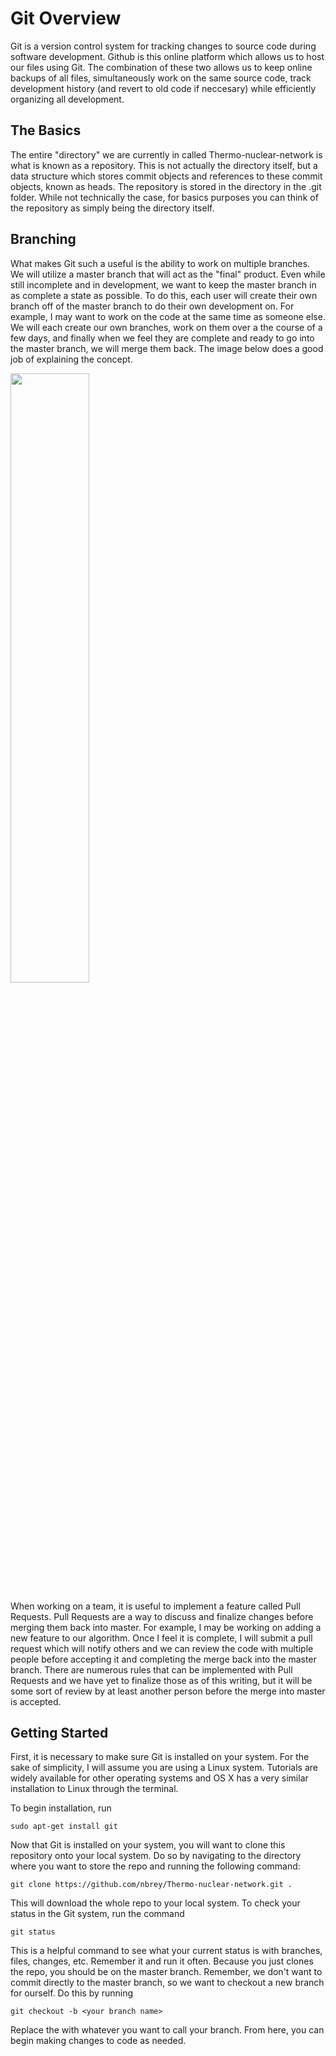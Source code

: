 # Git Overview

Git is a version control system for tracking changes to source code during software development. Github is this online platform which allows us to host our files using Git. The combination of these two allows us to keep online backups of all files, simultaneously work on the same source code, track development history (and revert to old code if neccesary) while efficiently organizing all development.

## The Basics

The entire "directory" we are currently in called Thermo-nuclear-network is what is known as a repository. This is not actually the directory itself, but a data structure which stores commit objects and references to these commit objects, known as heads. The repository is stored in the directory in the .git folder. While not technically the case, for basics purposes you can think of the repository as simply being the directory itself. 

## Branching

What makes Git such a useful is the ability to work on multiple branches. We will utilize a master branch that will act as the "final" product. Even while still incomplete and in development, we want to keep the master branch in as complete a state as possible. To do this, each user will create their own branch off of the master branch to do their own development on. For example, I may want to work on the code at the same time as someone else. We will each create our own branches, work on them over a the course of a few days, and finally when we feel they are complete and ready to go into the master branch, we will merge them back. The image below does a good job of explaining the concept. 

<img align="center" src="https://www.nobledesktop.com/image/blog/git-branches-merge.png" width=50% height=50% >

When working on a team, it is useful to implement a feature called Pull Requests. Pull Requests are a way to discuss and finalize changes before merging them back into master. For example, I may be working on adding a new feature to our algorithm. Once I feel it is complete, I will submit a pull request which will notify others and we can review the code with multiple people before accepting it and completing the merge back into the master branch. There are numerous rules that can be implemented with Pull Requests and we have yet to finalize those as of this writing, but it will be some sort of review by at least another person before the merge into master is accepted. 

## Getting Started

First, it is necessary to make sure Git is installed on your system. For the sake of simplicity, I will assume you are using a Linux system. Tutorials are widely available for other operating systems and OS X has a very similar installation to Linux through the terminal.

To begin installation, run 
```
sudo apt-get install git
```

Now that Git is installed on your system, you will want to clone this repository onto your local system. Do so by navigating to the directory where you want to store the repo and running the following command:
```
git clone https://github.com/nbrey/Thermo-nuclear-network.git .
```

This will download the whole repo to your local system. To check your status in the Git system, run the command
```
git status
```

This is a helpful command to see what your current status is with branches, files, changes, etc. Remember it and run it often. Because you just clones the repo, you should be on the master branch. Remember, we don't want to commit directly to the master branch, so we want to checkout a new branch for ourself. Do this by running 
```
git checkout -b <your branch name>
```

Replace the <your branch name> with whatever you want to call your branch. From here, you can begin making changes to code as needed.
